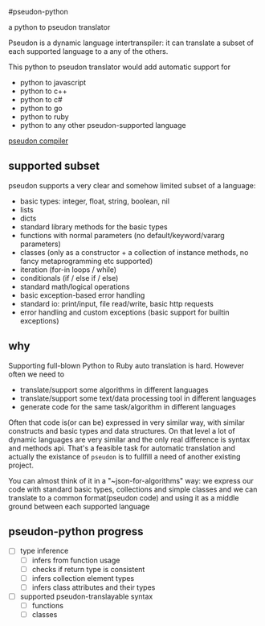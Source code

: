 #pseudon-python

a python to pseudon translator

Pseudon is a dynamic language intertranspiler: it can translate a subset of each supported language to a any of the others.

This python to pseudon translator would add automatic support for
  * python to javascript
  * python to c++
  * python to c#
  * python to go
  * python to ruby
  * python to any other pseudon-supported language

[pseudon compiler](https://github.com/alehander42/pseudon)

## supported subset

pseudon supports a very clear and somehow limited subset of a language:

  * basic types: integer, float, string, boolean, nil
  * lists
  * dicts
  * standard library methods for the basic types
  * functions with normal parameters (no default/keyword/vararg parameters)
  * classes (only as a constructor + a collection of instance methods, no fancy metaprogramming etc supported)
  * iteration (for-in loops / while)
  * conditionals (if / else if / else)
  * standard math/logical operations
  * basic exception-based error handling
  * standard io: print/input, file read/write, basic http requests
  * error handling and custom exceptions (basic support for builtin exceptions)

## why

Supporting full-blown Python to Ruby auto translation is hard.
However often we need to

  * translate/support some algorithms in different languages
  * translate/support some text/data processing tool in different languages
  * generate code for the same task/algorithm in different languages

Often that code is(or can be) expressed in very similar way, with
similar constructs and basic types and data structures. On that level
a lot of dynamic languages are very similar and the only real difference
is syntax and methods api. That's a feasible task for automatic translation
and actually the existance of `pseudon` is to fullfill a need of another
existing project.

You can almost think of it in a "~json-for-algorithms" way: we express
our code with standard basic types, collections and simple classes and we can translate to a common format(pseudon code) and using it as a middle ground between each supported language
  
## pseudon-python progress

- [ ] type inference
  - [ ] infers from function usage
  - [ ] checks if return type is consistent
  - [ ] infers collection element types
  - [ ] infers class attributes and their types

- [ ] supported pseudon-translayable syntax
  - [ ] functions
  - [ ] classes
